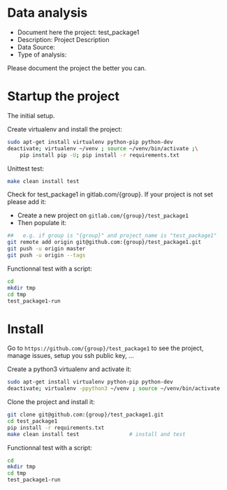 # Data analysis
- Document here the project: test_package1
- Description: Project Description
- Data Source:
- Type of analysis:

Please document the project the better you can.

# Startup the project

The initial setup.

Create virtualenv and install the project:
```bash
sudo apt-get install virtualenv python-pip python-dev
deactivate; virtualenv ~/venv ; source ~/venv/bin/activate ;\
    pip install pip -U; pip install -r requirements.txt
```

Unittest test:
```bash
make clean install test
```

Check for test_package1 in gitlab.com/{group}.
If your project is not set please add it:

- Create a new project on `gitlab.com/{group}/test_package1`
- Then populate it:

```bash
##   e.g. if group is "{group}" and project_name is "test_package1"
git remote add origin git@github.com:{group}/test_package1.git
git push -u origin master
git push -u origin --tags
```

Functionnal test with a script:

```bash
cd
mkdir tmp
cd tmp
test_package1-run
```

# Install

Go to `https://github.com/{group}/test_package1` to see the project, manage issues,
setup you ssh public key, ...

Create a python3 virtualenv and activate it:

```bash
sudo apt-get install virtualenv python-pip python-dev
deactivate; virtualenv -ppython3 ~/venv ; source ~/venv/bin/activate
```

Clone the project and install it:

```bash
git clone git@github.com:{group}/test_package1.git
cd test_package1
pip install -r requirements.txt
make clean install test                # install and test
```
Functionnal test with a script:

```bash
cd
mkdir tmp
cd tmp
test_package1-run
```
